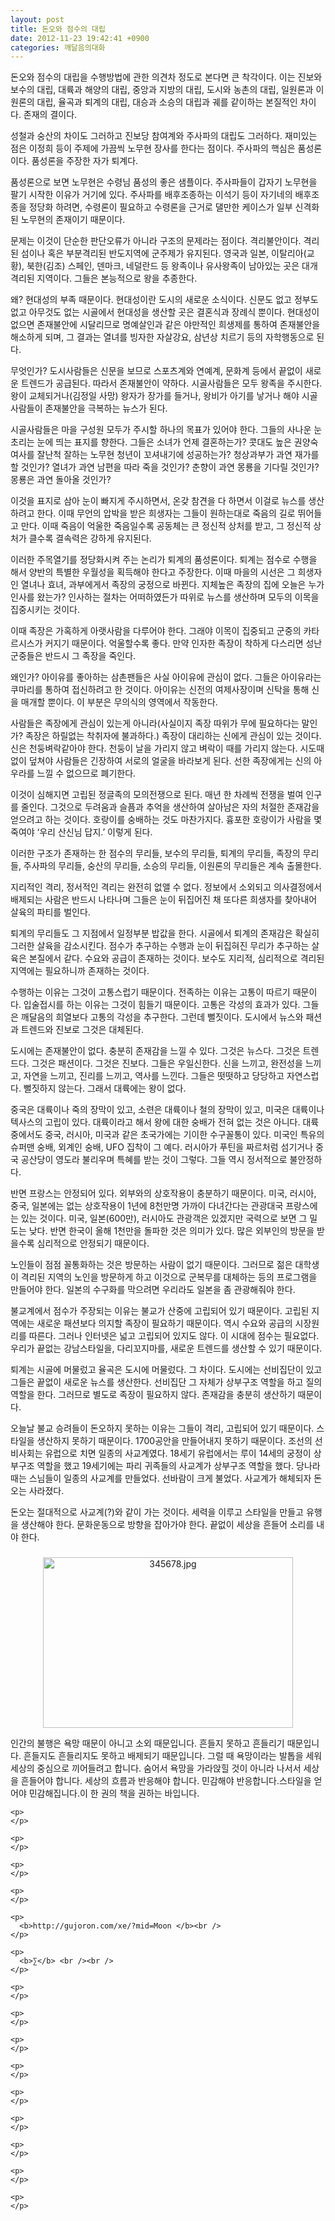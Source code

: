 ```yaml
---
layout: post
title: 돈오와 점수의 대립
date: 2012-11-23 19:42:41 +0900
categories: 깨달음의대화
---
```

 돈오와 점수의 대립을 수행방법에 관한 의견차 정도로 본다면 큰 착각이다. 이는 진보와 보수의 대립, 대륙과 해양의 대립, 중앙과 지방의 대립, 도시와 농촌의 대립, 일원론과 이원론의 대립, 율곡과 퇴계의 대립, 대승과 소승의 대립과 궤를 같이하는 본질적인 차이다. 존재의 결이다. 

 성철과 숭산의 차이도 그러하고 진보당 참여계와 주사파의 대립도 그러하다. 재미있는 점은 이정희 등이 주제에 가끔씩 노무현 장사를 한다는 점이다. 주사파의 핵심은 품성론이다. 품성론을 주장한 자가 퇴계다. 

 품성론으로 보면 노무현은 수령님 품성의 좋은 샘플이다. 주사파들이 갑자기 노무현을 팔기 시작한 이유가 거기에 있다. 주사파를 배후조종하는 이석기 등이 자기네의 배후조종을 정당화 하려면, 수령론이 필요하고 수령론을 근거로 댈만한 케이스가 일부 신격화된 노무현의 존재이기 때문이다. 

 문제는 이것이 단순한 판단오류가 아니라 구조의 문제라는 점이다. 격리불안이다. 격리된 섬이나 혹은 부분격리된 반도지역에 군주제가 유지된다. 영국과 일본, 이탈리아(교황), 북한(김조) 스페인, 덴마크, 네덜란드 등 왕족이나 유사왕족이 남아있는 곳은 대개 격리된 지역이다. 그들은 본능적으로 왕을 추종한다. 

 왜? 현대성의 부족 때문이다. 현대성이란 도시의 새로운 소식이다. 신문도 없고 정부도 없고 아무것도 없는 시골에서 현대성을 생산할 곳은 결혼식과 장례식 뿐이다. 현대성이 없으면 존재불안에 시달리므로 명예살인과 같은 야만적인 희생제를 통하여 존재불안을 해소하게 되며, 그 결과는 열녀를 빙자한 자살강요, 삼년상 치르기 등의 자학행동으로 된다. 

 무엇인가? 도시사람들은 신문을 보므로 스포츠계와 연예계, 문화계 등에서 끝없이 새로운 트렌드가 공급된다. 따라서 존재불안이 약하다. 시골사람들은 모두 왕족을 주시한다. 왕이 교체되거나(김정일 사망) 왕자가 장가를 들거나, 왕비가 아기를 낳거나 해야 시골사람들이 존재불안을 극복하는 뉴스가 된다. 

 시골사람들은 마을 구성원 모두가 주시할 하나의 목표가 있어야 한다. 그들의 사나운 눈초리는 눈에 띄는 표지를 향한다. 그들은 소녀가 언제 결혼하는가? 콧대도 높은 권양숙 여사를 잘난척 잘하는 노무현 청년이 꼬셔내기에 성공하는가? 청상과부가 과연 재가를 할 것인가? 열녀가 과연 남편을 따라 죽을 것인가? 춘향이 과연 몽룡을 기다릴 것인가? 몽룡은 과연 돌아올 것인가? 

 이것을 표지로 삼아 눈이 빠지게 주시하면서, 온갖 참견을 다 하면서 이걸로 뉴스를 생산하려고 한다. 이때 무언의 압박을 받은 희생자는 그들이 원하는대로 죽음의 길로 뛰어들고 만다. 이때 죽음이 억울한 죽음일수록 공동체는 큰 정신적 상처를 받고, 그 정신적 상처가 클수록 결속력은 강하게 유지된다. 

 이러한 주목열기를 정당화시켜 주는 논리가 퇴계의 품성론이다. 퇴계는 점수로 수행을 해서 양반의 특별한 우월성을 획득해야 한다고 주장한다. 이때 마을의 시선은 그 희생자인 열녀나 효녀, 과부에게서 족장의 궁정으로 바뀐다. 지체높은 족장의 집에 오늘은 누가 인사를 왔는가? 인사하는 절차는 어떠하였든가 따위로 뉴스를 생산하며 모두의 이목을 집중시키는 것이다. 

 이때 족장은 가혹하게 아랫사람을 다루어야 한다. 그래야 이목이 집중되고 군중의 카타르시스가 커지기 때문이다. 억울할수록 좋다. 만약 인자한 족장이 착하게 다스리면 성난 군중들은 반드시 그 족장을 죽인다. 

 왜인가? 아이유를 좋아하는 삼촌팬들은 사실 아이유에 관심이 없다. 그들은 아이유라는 쿠마리를 통하여 접신하려고 한 것이다. 아이유는 신전의 여제사장이며 신탁을 통해 신을 매개할 뿐이다. 이 부분은 무의식의 영역에서 작동한다. 

 사람들은 족장에게 관심이 있는게 아니라(사실이지 족장 따위가 무에 필요하다는 말인가? 족장은 하릴없는 착취자에 불과하다.) 족장이 대리하는 신에게 관심이 있는 것이다. 신은 천둥벼락같아야 한다. 천둥이 날을 가리지 않고 벼락이 때를 가리지 않는다. 시도때없이 덮쳐야 사람들은 긴장하여 서로의 얼굴을 바라보게 된다. 선한 족장에게는 신의 아우라를 느낄 수 없으므로 폐기한다. 

 이것이 심해지면 고립된 정글족의 모의전쟁으로 된다. 매년 한 차례씩 전쟁을 벌여 인구를 줄인다. 그것으로 두려움과 슬픔과 추억을 생산하여 살아남은 자의 처절한 존재감을 얻으려고 하는 것이다. 호랑이를 숭배하는 것도 마찬가지다. 흉포한 호랑이가 사람을 몇 죽여야 ‘우리 산신님 답지.’ 이렇게 된다. 

 이러한 구조가 존재하는 한 점수의 무리들, 보수의 무리들, 퇴계의 무리들, 족장의 무리들, 주사파의 무리들, 숭산의 무리들, 소승의 무리들, 이원론의 무리들은 계속 출몰한다. 

 지리적인 격리, 정서적인 격리는 완전히 없앨 수 없다. 정보에서 소외되고 의사결정에서 배제되는 사람은 반드시 나타나며 그들은 눈이 뒤집어진 채 또다른 희생자를 찾아내어 살육의 파티를 벌인다. 

 퇴계의 무리들도 그 지점에서 일정부분 밥값을 한다. 시골에서 퇴계의 존재감은 확실히 그러한 살육을 감소시킨다. 점수가 추구하는 수행과 눈이 뒤집혀진 무리가 추구하는 살육은 본질에서 같다. 수요와 공급이 존재하는 것이다. 보수도 지리적, 심리적으로 격리된 지역에는 필요하니까 존재하는 것이다. 

 수행하는 이유는 그것이 고통스럽기 때문이다. 전족하는 이유는 고통이 따르기 때문이다. 입술접시를 하는 이유는 그것이 힘들기 때문이다. 고통은 각성의 효과가 있다. 그들은 깨달음의 희열보다 고통의 각성을 추구한다. 그런데 뻘짓이다. 도시에서 뉴스와 패션과 트렌드와 진보로 그것은 대체된다. 

 도시에는 존재불안이 없다. 충분히 존재감을 느낄 수 있다. 그것은 뉴스다. 그것은 트렌드다. 그것은 패션이다. 그것은 진보다. 그들은 우일신한다. 신을 느끼고, 완전성을 느끼고, 자연을 느끼고, 진리를 느끼고, 역사를 느낀다. 그들은 떳떳하고 당당하고 자연스럽다. 뻘짓하지 않는다. 그래서 대륙에는 왕이 없다. 

 중국은 대륙이나 죽의 장막이 있고, 소련은 대륙이나 철의 장막이 있고, 미국은 대륙이나 텍사스의 고립이 있다. 대륙이라고 해서 왕에 대한 숭배가 전혀 없는 것은 아니다. 대륙 중에서도 중국, 러시아, 미국과 같은 초국가에는 기이한 수구꼴통이 있다. 미국인 특유의 슈퍼맨 숭배, 외계인 숭배, UFO 집착이 그 예다. 러시아가 푸틴을 짜르처럼 섬기거나 중국 공산당이 영도라 불리우며 특혜를 받는 것이 그렇다. 그들 역시 정서적으로 불안정하다. 

 반면 프랑스는 안정되어 있다. 외부와의 상호작용이 충분하기 때문이다. 미국, 러시아, 중국, 일본에는 없는 상호작용이 1년에 8천만명 가까이 다녀간다는 관광대국 프랑스에는 있는 것이다. 미국, 일본(600만), 러시아도 관광객은 있겠지만 국력으로 보면 그 밀도는 낮다. 반면 한국이 올해 1천만을 돌파한 것은 의미가 있다. 많은 외부인의 방문을 받을수록 심리적으로 안정되기 때문이다. 

 노인들이 점점 꼴통화하는 것은 방문하는 사람이 없기 때문이다. 그러므로 젊은 대학생이 격리된 지역의 노인을 방문하게 하고 이것으로 군복무를 대체하는 등의 프로그램을 만들어야 한다. 일본의 수구화를 막으려면 우리라도 일본을 좀 관광해줘야 한다. 

 불교계에서 점수가 주장되는 이유는 불교가 산중에 고립되어 있기 때문이다. 고립된 지역에는 새로운 패션보다 의지할 족장이 필요하기 때문이다. 역시 수요와 공급의 시장원리를 따른다. 그러나 인터넷은 넓고 고립되어 있지도 않다. 이 시대에 점수는 필요없다. 우리가 끝없는 강남스타일을, 다리꼬지마를, 새로운 트렌드를 생산할 수 있기 때문이다. 

 퇴계는 시골에 머물렀고 율곡은 도시에 머물렀다. 그 차이다. 도시에는 선비집단이 있고 그들은 끝없이 새로운 뉴스를 생산한다. 선비집단 그 자체가 상부구조 역할을 하고 질의 역할을 한다. 그러므로 별도로 족장이 필요하지 않다. 존재감을 충분히 생산하기 때문이다. 

 오늘날 불교 승려들이 돈오하지 못하는 이유는 그들이 격리, 고립되어 있기 때문이다. 스타일을 생산하지 못하기 때문이다. 1700공안을 만들어내지 못하기 때문이다. 조선의 선비사회는 유럽으로 치면 일종의 사교계였다. 18세기 유럽에서는 루이 14세의 궁정이 상부구조 역할을 했고 19세기에는 파리 귀족들의 사교계가 상부구조 역할을 했다. 당나라 때는 스님들이 일종의 사교계를 만들었다. 선바람이 크게 불었다. 사교계가 해체되자 돈오는 사라졌다. 

 돈오는 절대적으로 사교계(?)와 같이 가는 것이다. 세력을 이루고 스타일을 만들고 유행을 생산해야 한다. 문화운동으로 방향을 잡아가야 한다. 끝없이 세상을 흔들어 소리를 내야 한다. 



 ###


  




<p align="center">
  <a href="?mid=Moon"><img alt="345678.jpg" src="assets/attach/images/198/187/283/345678.jpg" width="400" height="273" /> <br /></a> 
  
  <p align="center">
    <p>
      인간의 불행은 욕망 때문이 아니고 소외 때문입니다. 흔들지 못하고 흔들리기 때문입니다. 흔들지도 흔들리지도 못하고 배제되기 때문입니다. 그럴 때 욕망이라는 발톱을 세워 세상의 중심으로 끼어들려고 합니다. 숨어서 욕망을 가라앉힐 것이 아니라 나서서 세상을 흔들어야 합니다. 세상의 흐름과 반응해야 합니다. 민감해야 반응합니다.스타일을 얻어야 민감해집니다.이 한 권의 책을 권하는 바입니다.
    </p>
    
    <p>
    </p>
    
    <p>
    </p>
    
    <p>
    </p>
    
    <p>
    </p>
    
    <p>
      <b>http://gujoron.com/xe/?mid=Moon </b><br />
    </p>
    
    <p>
      <b>∑</b> <br /><br />
    </p>
    
    <p>
    </p>
    
    <p>
    </p>
    
    <p>
    </p>
    
    <p>
    </p>
    
    <p>
    </p>
    
    <p>
    </p>
    
    <p>
    </p>
    
    <p>
    </p>
    
    <p>
    </p>
  </p>
</p>
